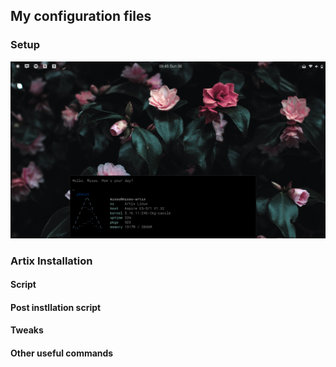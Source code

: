 ## My configuration files
### Setup
<img src="/screenshots/screenshot.png" alt="Linux" />

### Artix Installation
#### Script
#### Post instllation script
#### Tweaks
#### Other useful commands
